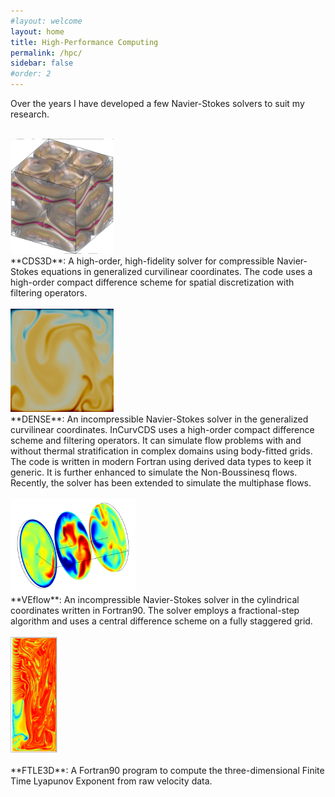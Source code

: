 ```yaml
---
#layout: welcome
layout: home
title: High-Performance Computing
permalink: /hpc/
sidebar: false
#order: 2
---
```


Over the years I have developed a few Navier-Stokes solvers to suit my research.
<br/>
<br/>

<div class="row">
  <div class="col-md-4" markdown="1">
  <!-- ![Alt Text](../img/folder/blah.jpg) -->
  <img src="/assets/img/TG_vorticity.png" width="165" height=auto>
  </div>
  <div class="col-md-8" markdown="1">
  **CDS3D**: A high-order, high-fidelity solver for compressible Navier-Stokes equations in generalized curvilinear coordinates. The code uses a high-order compact difference scheme for spatial discretization with filtering operators.
  </div>
</div>

<br/>

<div class="row">
  <div class="col-md-4" markdown="1">
  <!-- ![Alt Text](../img/folder/blah.jpg) -->
  <img src="/assets/img/NB_RBC.png" width="165" height=auto>
  </div>
  <div class="col-md-8" markdown="1">
  **DENSE**: An incompressible Navier-Stokes solver in the generalized curvilinear coordinates. InCurvCDS uses a high-order compact difference scheme and filtering operators. It can simulate flow problems with and without thermal stratification in complex domains using body-fitted grids. The code is written in modern Fortran using derived data types to keep it generic. It is further enhanced to simulate the Non-Boussinesq flows. Recently, the solver has been extended to simulate the multiphase flows.
  </div>
</div>

<br/>

<div class="row">
  <div class="col-md-4" markdown="1">
  <!-- ![Alt Text](../img/folder/blah.jpg) -->
  <img src="/assets/img/VEflow.png" width="200" height=auto>
  </div>
  <div class="col-md-8" markdown="1">
  **VEflow**: An incompressible Navier-Stokes solver in the cylindrical coordinates written in Fortran90. The solver employs a fractional-step algorithm and uses a central difference scheme on a fully staggered grid.
  </div>
</div>

<br/>

<div class="row">
  <div class="col-md-4" markdown="1">
  <!-- ![Alt Text](../img/folder/blah.jpg) -->
  <img src="/assets/img/ftle.png" width="75" height=auto>
  </div>
  <div class="col-md-8" markdown="1">
  <br/>
  **FTLE3D**: A Fortran90 program to compute the three-dimensional Finite Time Lyapunov Exponent from raw velocity data.
  </div>
</div>
